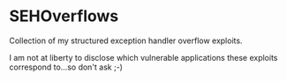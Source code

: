 # SEHOverflows
Collection of my structured exception handler overflow exploits.  

I am not at liberty to disclose which vulnerable applications these exploits correspond to...so don't ask ;-)
